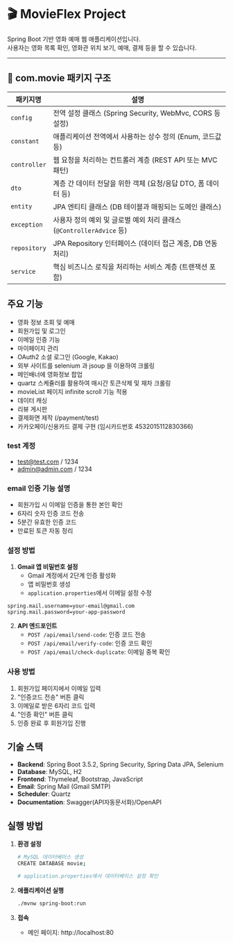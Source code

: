 # 🎬 MovieFlex Project

Spring Boot 기반 영화 예매 웹 애플리케이션입니다.  
사용자는 영화 목록 확인, 영화관 위치 보기, 예매, 결제 등을 할 수 있습니다.

---

## 📁 com.movie 패키지 구조

| 패키지명          | 설명 |
|-------------------|------|
| `config`          | 전역 설정 클래스 (Spring Security, WebMvc, CORS 등 설정) |
| `constant`        | 애플리케이션 전역에서 사용하는 상수 정의 (Enum, 코드값 등) |
| `controller`      | 웹 요청을 처리하는 컨트롤러 계층 (REST API 또는 MVC 패턴) |
| `dto`             | 계층 간 데이터 전달을 위한 객체 (요청/응답 DTO, 폼 데이터 등) |
| `entity`          | JPA 엔티티 클래스 (DB 테이블과 매핑되는 도메인 클래스) |
| `exception`       | 사용자 정의 예외 및 글로벌 예외 처리 클래스 (`@ControllerAdvice` 등) |
| `repository`      | JPA Repository 인터페이스 (데이터 접근 계층, DB 연동 처리) |
| `service`         | 핵심 비즈니스 로직을 처리하는 서비스 계층 (트랜잭션 포함) |

## 주요 기능

- 영화 정보 조회 및 예매
- 회원가입 및 로그인
- 이메일 인증 기능
- 마이페이지 관리
- OAuth2 소셜 로그인 (Google, Kakao)
- 외부 사이트를 selenium 과 jsoup 을 이용하여 크롤링
- 메인배너에 영화정보 팝업
- quartz 스케쥴러를 활용하여 매시간 토큰삭제 및 재차 크롤링
- movieList 페이지 infinite scroll 기능 적용
- 데이터 캐싱
- 리뷰 게시판
- 결제화면 제작 (/payment/test)
- 카카오페이/신용카드 결제 구현 (임시카드번호 4532015112830366)

### test 계정
- test@test.com / 1234
- admin@admin.com / 1234

### email 인증 기능 설명
- 회원가입 시 이메일 인증을 통한 본인 확인
- 6자리 숫자 인증 코드 전송
- 5분간 유효한 인증 코드
- 만료된 토큰 자동 정리

### 설정 방법

1. **Gmail 앱 비밀번호 설정**
   - Gmail 계정에서 2단계 인증 활성화
   - 앱 비밀번호 생성
   - `application.properties`에서 이메일 설정 수정

```properties
spring.mail.username=your-email@gmail.com
spring.mail.password=your-app-password
```

2. **API 엔드포인트**
   - `POST /api/email/send-code`: 인증 코드 전송
   - `POST /api/email/verify-code`: 인증 코드 확인
   - `POST /api/email/check-duplicate`: 이메일 중복 확인

### 사용 방법

1. 회원가입 페이지에서 이메일 입력
2. "인증코드 전송" 버튼 클릭
3. 이메일로 받은 6자리 코드 입력
4. "인증 확인" 버튼 클릭
5. 인증 완료 후 회원가입 진행

## 기술 스택

- **Backend**: Spring Boot 3.5.2, Spring Security, Spring Data JPA, Selenium
- **Database**: MySQL, H2
- **Frontend**: Thymeleaf, Bootstrap, JavaScript
- **Email**: Spring Mail (Gmail SMTP)
- **Scheduler**: Quartz
- **Documentation**: Swagger(API자동문서화)/OpenAPI

## 실행 방법

1. **환경 설정**
   ```bash
   # MySQL 데이터베이스 생성
   CREATE DATABASE movie;
   
   # application.properties에서 데이터베이스 설정 확인
   ```

2. **애플리케이션 실행**
   ```bash
   ./mvnw spring-boot:run
   ```

3. **접속**
   - 메인 페이지: http://localhost:80


